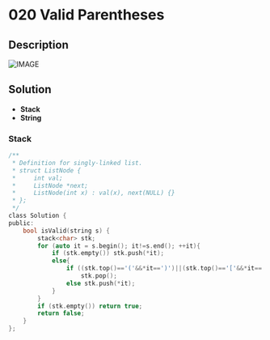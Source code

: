 # 020 Valid Parentheses

## Description
![IMAGE](Pic/020.png)


## Solution
- **Stack**
- **String**


### Stack

```c
/**
 * Definition for singly-linked list.
 * struct ListNode {
 *     int val;
 *     ListNode *next;
 *     ListNode(int x) : val(x), next(NULL) {}
 * };
 */
class Solution {
public:
    bool isValid(string s) {
        stack<char> stk;
        for (auto it = s.begin(); it!=s.end(); ++it){
            if (stk.empty()) stk.push(*it);
            else{
                if ((stk.top()=='('&&*it==')')||(stk.top()=='['&&*it==']')||(stk.top()=='{'&&*it=='}'))
                    stk.pop();
                else stk.push(*it);
            }
        }
        if (stk.empty()) return true;
        return false;
    }
};
```

